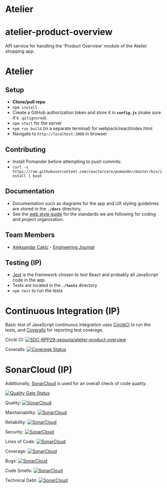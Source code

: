 # Atelier

# atelier-product-overview
API service for handling the 'Product Overview' module of the Atelier shopping app.
# Atelier

## Setup
- **Clone/pull repo**
- `npm install`
- Create a GitHub authorization token and store it in **`config.js`** (make sure it's `.gitignored`).
- `npm start` for the server
- `npm run build` (in a separate terminal) for webpack/react/index.html
- Navigate to `http://localhost:3000` in browser

## Contributing
- Install Pomander before attempting to push commits:
- `curl -s https://raw.githubusercontent.com/reactorcore/pomander/master/bin/install | bash`

## Documentation
- Documentation such as diagrams for the app and UX styling guidelines are stored in the **`./docs`** directory.
- See the [web style guide](./docs/web-style-guide.md) for the standards we are following for coding and project organization.

## Team Members
- [Aleksandar Cakic](https://gist.github.com/aleksandar-cakic) - [Engineering Journal](https://gist.github.com/aleksandar-cakic/ac33195f446a9a9ecfa290451e2f3859)


## Testing (IP)
- [Jest](https://jestjs.io/) is the framework chosen to test React and probably all JavaScript code in the app.
- Tests are located in the **`./tests`** directory
- ```npm test``` to run the tests

# Continuous Integration (IP)
Basic test of JavaScript continuous integration uses [CircleCI](https://circleci.com/) to run the tests, and [Coveralls](https://coveralls.io/) for reporting test coverage.

Circle CI: [![SDC-RPP29-sequoia/atelier-product-overview](https://circleci.com/gh/SDC-RPP29-sequoia/atelier-product-overview.svg?style=svg)](https://app.circleci.com/pipelines/github/SDC-RPP29-sequoia/atelier-product-overview)

Coveralls: [![Coverage Status](https://coveralls.io/repos/github/SDC-RPP29-sequoia/atelier-product-overview/badge.svg?branch=main)](https://coveralls.io/github/SDC-RPP29-sequoia/atelier-product-overview?branch=main)

# SonarCloud (IP)
Additionally, [SonarCloud](https://sonarcloud.io/projects) is used for an overall check of code quality.

[![Quality Gate Status](https://sonarcloud.io/api/project_badges/measure?project=SDC-RPP29-sequoia_atelier-product-overview&metric=alert_status)](https://sonarcloud.io/dashboard?id=SDC-RPP29-sequoia_atelier-product-overview)

Quality: [![SonarCloud](https://sonarcloud.io/api/project_badges/measure?project=SDC-RPP29-sequoia_atelier-product-overview&metric=alert_status)](https://sonarcloud.io/dashboard?id=SDC-RPP29-sequoia_atelier-product-overview)

Maintainability: [![SonarCloud](https://sonarcloud.io/api/project_badges/measure?project=SDC-RPP29-sequoia_atelier-product-overview&metric=sqale_rating)](https://sonarcloud.io/dashboard?id=SDC-RPP29-sequoia_atelier-product-overview)

Reliability: [![SonarCloud](https://sonarcloud.io/api/project_badges/measure?project=SDC-RPP29-sequoia_atelier-product-overview&metric=reliability_rating)](https://sonarcloud.io/dashboard?id=SDC-RPP29-sequoia_atelier-product-overview)

Security: [![SonarCloud](https://sonarcloud.io/api/project_badges/measure?project=SDC-RPP29-sequoia_atelier-product-overview&metric=security_rating)](https://sonarcloud.io/dashboard?id=SDC-RPP29-sequoia_atelier-product-overview)

Lines of Code: [![SonarCloud](https://sonarcloud.io/api/project_badges/measure?project=SDC-RPP29-sequoia_atelier-product-overview&metric=ncloc)](https://sonarcloud.io/dashboard?id=SDC-RPP29-sequoia_atelier-product-overview)

Coverage: [![SonarCloud](https://sonarcloud.io/api/project_badges/measure?project=SDC-RPP29-sequoia_atelier-product-overview&metric=coverage)](https://sonarcloud.io/dashboard?id=SDC-RPP29-sequoia_atelier-product-overview)

Bugs: [![SonarCloud](https://sonarcloud.io/api/project_badges/measure?project=SDC-RPP29-sequoia_atelier-product-overview&metric=bugs)](https://sonarcloud.io/dashboard?id=SDC-RPP29-sequoia_atelier-product-overview)

Code Smells: [![SonarCloud](https://sonarcloud.io/api/project_badges/measure?project=SDC-RPP29-sequoia_atelier-product-overview&metric=code_smells)](https://sonarcloud.io/dashboard?id=SDC-RPP29-sequoia_atelier-product-overview)

Technical Debt: [![SonarCloud](https://sonarcloud.io/api/project_badges/measure?project=SDC-RPP29-sequoia_atelier-product-overview&metric=sqale_index)](https://sonarcloud.io/dashboard?id=SDC-RPP29-sequoia_atelier-product-overview)
